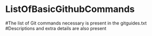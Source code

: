 # ListOfBasicGithubCommands
#The list of Git commands necessary is present in the gitguides.txt
#Descriptions and extra details are also present
